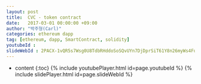 ```yaml
---
layout: post
title:  CVC - token contract
date:   2017-03-01 00:00:00 +09:00
author: "박주형(Carl)"
categories: ethereum dapp
tag: [ethereum, dapp, SmartContract, solidity]
youtubeId :
slideWebId : 2PACX-1vQR5s7Wsg0U8TdbRHddoSoSQvUYn7DjDprSiT61Y8n26myWs4FuZutb6qh8-Po3YVD15vAFnehCycVW
---
```

* content
{:toc}
{% include youtubePlayer.html id=page.youtubeId %}
{% include slidePlayer.html id=page.slideWebId %}
